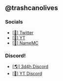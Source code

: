 ## @trashcanolives

### Socials
- [[💬] Twitter](https://twitter.com/trashcanolives)
- [[🎥] YT](https://www.youtube.com/channel/UCZ1e_i3poYcp3xp6bZzlO-A?view_as=subscriber)
- [[🧑] NameMC](https://namemc.com/trashcanolives)

### Discord!
- [[🌎] 3d4h Discord](https://3d4h.world/discord)
- [[🎥] YT Discord](https://discord.com/invite/BpmTS3R)
